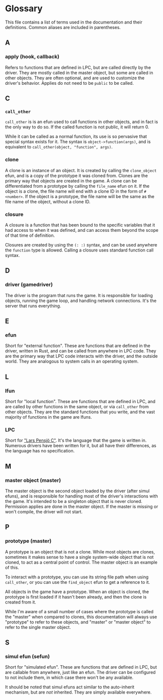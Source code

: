 # Glossary

This file contains a list of terms used in the documentation and their definitions.
Common aliases are included in parentheses.

## A

### apply (hook, callback)

Refers to functions that are defined in LPC, but are called directly by the driver. 
They are mostly called in the master object, but some are called in other objects.
They are often optional, and are used to customize the driver's behavior.
Applies do not need to be `public` to be called.

## C

### `call_other`

`call_other` is is an efun used to call functions in other objects, and in fact is the only
way to do so. If the called function is not public, it will return 0.

While it can be called as a normal function, its use is so pervasive that 
special syntax exists for it. The syntax is `object->function(args)`, 
and is equivalent to `call_other(object, "function", args)`.

### clone

A clone is an instance of an object. It is created by calling the `clone_object` efun,
and is a copy of the prototype it was cloned from. Clones are the primary way that objects
are created in the game. A clone can be differentiated from a prototype by calling the
`file_name` efun on it. If the object is a clone, the file name will end with a clone ID
in the form of `#<number>`. If the object is a prototype, the file name will be the same
as the file name of the object, without a clone ID.

### closure

A closure is a function that has been bound to the specific variables that it had
access to when it was defined, and can access them beyond the scope of that
time of definition.

Closures are created by using the `(: :)` syntax, and can be used anywhere 
the `function` type is allowed. Calling a closure uses standard function call syntax.

## D

### driver (gamedriver)

The driver is the program that runs the game. It is responsible for loading
objects, running the game loop, and handling network connections. It's the server
that runs everything.

## E

### efun

Short for "external function". These are functions that are defined in the driver,
written in Rust, and can be called from anywhere in LPC code. They are the primary way
that LPC code interacts with the driver, and the outside world. They are analogous
to system calls in an operating system.

## L

### lfun

Short for "local function". These are functions that are defined in LPC, and are
called by other functions in the same object, or via `call_other` from other
objects. They are the standard functions that you write, and the vast majority of
functions in the game are lfuns.

### LPC

Short for ["Lars Pensjö C"](https://en.wikipedia.org/wiki/LPMud).
It's the language that the game is written in. Numerous drivers have been
written for it, but all have their differences, as the language has no
specification.

## M

### master object (master)

The master object is the second object loaded by the driver (after simul efuns),
and is responsible for handling most of the driver's interactions with the game.
It's intended to be a singleton object that is never cloned. Permission applies
are done in the master object.
If the master is missing or won't compile, the driver will not start.

## P

### prototype (master)

A prototype is an object that is not a clone. While most objects are clones,
sometimes it makes sense to have a single system-wide object that is not cloned,
to act as a central point of control. The master object is an example of this.

To interact with a prototype, you can use its string file path when using
`call_other`, or you can use the `find_object` efun to get a reference to it.

All objects in the game have a prototype. When an object is cloned, the prototype
is first loaded if it hasn't been already, and then the clone is created from it.

While I'm aware of a small number of cases where the prototype is called the "master"
when compared to clones, this documentation will always use "prototype" to refer to
these objects, and "master" or "master object" to refer to the single master object.

## S

### simul efun (sefun)

Short for "simulated efun". These are functions that are defined in LPC, but are
callable from anywhere, just like an efun. The driver can be configured to not
include them, in which case there won't be any available.

It should be noted that simul efuns act similar to the auto-inherit mechanism, but
are _not_ inherited. They are simply available everywhere.
